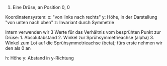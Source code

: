 1. Eine Drüse, an Position 0, 0

Koordinatensystem:
    x: "von links nach rechts"
    y: Höhe, in der Darstellung "von unten nach oben"
    z: Invariant durch Symmetrie  


Intern verwenden wir 3 Werte für das Verhältnis vom besprühten Punkt zur Drüse:
    1. Absolutabstand
    2. Winkel zur Sprühsymmetrieachse (alpha)
    3. Winkel zum Lot auf die Sprühsymmetrieachse (beta); fürs erste nehmen wir den als 0 an




h: Höhe
y: Abstand in y-Richtung
    